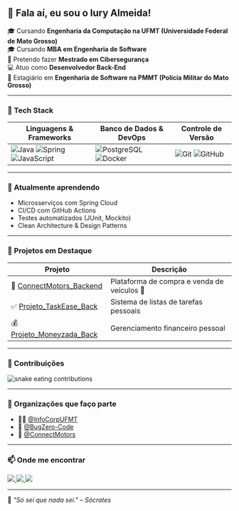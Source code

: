 ## 👋 Fala aí, eu sou o Iury Almeida!

🎓 Cursando **Engenharia da Computação na UFMT (Universidade Federal de Mato Grosso)**  
🎓 Cursando **MBA em Engenharia de Software**  
🔐 Pretendo fazer **Mestrado em Cibersegurança**  
💻 Atuo como **Desenvolvedor Back-End**  
👮 Estagiário em **Engenharia de Software na PMMT (Polícia Militar do Mato Grosso)**  

---

### 🚀 Tech Stack

| Linguagens & Frameworks | Banco de Dados & DevOps | Controle de Versão |
|-------------------------|--------------------------|---------------------|
| ![Java](https://img.shields.io/badge/Java-ED8B00?style=for-the-badge&logo=java&logoColor=white) ![Spring](https://img.shields.io/badge/Spring-6DB33F?style=for-the-badge&logo=spring&logoColor=white) ![JavaScript](https://img.shields.io/badge/JavaScript-F7DF1E?style=for-the-badge&logo=javascript&logoColor=black) | ![PostgreSQL](https://img.shields.io/badge/PostgreSQL-316192?style=for-the-badge&logo=postgresql&logoColor=white) ![Docker](https://img.shields.io/badge/Docker-2496ED?style=for-the-badge&logo=docker&logoColor=white) | ![Git](https://img.shields.io/badge/Git-F05032?style=for-the-badge&logo=git&logoColor=white) ![GitHub](https://img.shields.io/badge/GitHub-181717?style=for-the-badge&logo=github&logoColor=white) |

---

### 🧠 Atualmente aprendendo

- Microsserviços com Spring Cloud  
- CI/CD com GitHub Actions  
- Testes automatizados (JUnit, Mockito)  
- Clean Architecture & Design Patterns  

---

### 📂 Projetos em Destaque

| Projeto | Descrição |
|--------|-----------|
| 🔧 [ConnectMotors_Backend](https://github.com/ConnectMotors/ConnectMotors_Backend) | Plataforma de compra e venda de veículos 🚗 |
| ✅ [Projeto_TaskEase_Back](https://github.com/IuryAlmeidaDev/Projeto_TaskEase_Back) | Sistema de listas de tarefas pessoais |
| 💰 [Projeto_Moneyzada_Back](https://github.com/BugZero-Code/MoneyZada_Backend) | Gerenciamento financeiro pessoal |

---

### 🐍 Contribuições

<picture>
  <source media="(prefers-color-scheme: dark)" srcset="https://github.com/IuryAlmeidaDev/IuryAlmeidaDev/blob/output/github-contribution-grid-snake-dark.svg" />
  <img alt="snake eating contributions" src="https://github.com/IuryAlmeidaDev/IuryAlmeidaDev/blob/output/github-contribution-grid-snake.svg" />
</picture>

---

### 🏢 Organizações que faço parte

- 👨‍💻 [@InfoCorpUFMT](https://github.com/InfoCorpUFMT)
- 🐞 [@BugZero-Code](https://github.com/BugZero-Code)
- 🚗 [@ConnectMotors](https://github.com/ConnectMotors)

---

### 📫 Onde me encontrar

<a href="https://www.linkedin.com/in/iury-almeida/" target="_blank">
  <img src="https://img.shields.io/badge/LinkedIn-0077B5?style=flat&logo=linkedin&logoColor=white" />
</a>
<a href="mailto:iury.colombo@gmail.com" target="_blank">
  <img src="https://img.shields.io/badge/Gmail-D14836?style=flat&logo=gmail&logoColor=white" />
</a>
<a href="https://www.instagram.com/iuryyalmeida/" target="_blank">
  <img src="https://img.shields.io/badge/Instagram-E4405F?style=flat&logo=instagram&logoColor=white" />
</a>

---
 
📜 _"Só sei que nada sei." – Sócrates_
